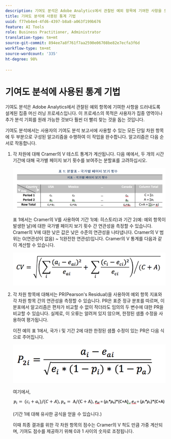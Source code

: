 ```yaml
---
description: 기여도 분석은 Adobe Analytics에서 관찰된 예외 항목에 기여한 사항을 드러내도록 설계된 집중 머신 러닝 프로세스입니다. 이 프로세스의 목적은 사용자가 집중 영역이나 추가 분석 기회를 원래 가능한 것보다 훨씬 더 빨리 찾는 것을 돕는 것입니다.
title: 기여도 분석에 사용된 통계 기법
uuid: f77eb4e4-4fd6-4397-b8a8-a063f199b676
feature: AI Tools
role: Business Practitioner, Administrator
translation-type: tm+mt
source-git-commit: 894ee7a8f761f7aa2590e06708be82e7ecfa3f6d
workflow-type: tm+mt
source-wordcount: '335'
ht-degree: 98%

---
```



# 기여도 분석에 사용된 통계 기법

기여도 분석은 Adobe Analytics에서 관찰된 예외 항목에 기여한 사항을 드러내도록 설계된 집중 머신 러닝 프로세스입니다. 이 프로세스의 목적은 사용자가 집중 영역이나 추가 분석 기회를 원래 가능한 것보다 훨씬 더 빨리 찾는 것을 돕는 것입니다.

기여도 분석에서는 사용자의 기여도 분석 보고서에 사용할 수 있는 모든 단일 차원 항목에 두 부분으로 구성된 알고리즘을 수행하여 이 작업을 완수합니다. 알고리즘은 다음 순서로 작동합니다.

1. 각 차원에 대해 Cramer의 V 테스트 통계가 계산됩니다. 다음 예에서, 두 개의 시간 기간에 대해 국가별 페이지 보기 횟수를 보여주는 분할표를 고려하십시오.

   ![](assets/contingency_table.png)

   표 1에서는 Cramer의 V를 사용하여 기간 1(예: 히스토리)과 기간 2(예: 예외 항목이 발생한 날)에 대한 국가별 페이지 보기 횟수 간 연관성을 측정할 수 있습니다. Cramer의 V에 대한 낮은 값은 낮은 수준의 연관성을 나타냅니다. Cramer의 V 범위는 0(연관성이 없음) ~ 1(완전한 연관성)입니다. Cramer의 V 통계를 다음과 같이 계산할 수 있습니다.

   ![](assets/cramers-v.png)

1. 각 차원 항목에 대해서는 PR(Pearson&#39;s Residual)을 사용하여 예외 항목 지표와 각 차원 항목 간의 연관성을 측정할 수 있습니다. PR은 표준 정규 분포를 따르며, 이 분포에서 알고리즘은 편차가 비교할 수 없이 작더라도 임의의 두 변수에 대한 PR을 비교할 수 있습니다. 실제로, 이 오류는 알려져 있지 않으며, 한정된 샘플 수정을 사용하여 평가됩니다. 

   이전 예의 표 1에서, 국가 i 및 기간 2에 대한 한정된 샘플 수정이 있는 PR은 다음 식으로 주어집니다.

   ![](assets/persons-residual.png)

   여기에서,

   ![](assets/pr-example.png)

   (기간 1에 대해 유사한 공식을 얻을 수 있습니다.) 

   이때 최종 결과를 위한 각 차원 항목의 점수는 Cramer의 V 척도 만큼 가중 계산되며, 기여도 점수를 제공하기 위해 0과 1 사이의 숫자로 조정됩니다.

